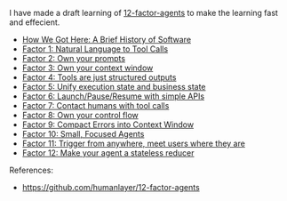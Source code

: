 

I have made a draft learning of [12-factor-agents](https://github.com/humanlayer/12-factor-agents) to make the learning fast and effecient.

* [How We Got Here: A Brief History of Software](https://github.com/humanlayer/12-factor-agents/blob/main/content/brief-history-of-software.md)
* [Factor 1: Natural Language to Tool Calls](https://github.com/humanlayer/12-factor-agents/blob/main/content/factor-01-natural-language-to-tool-calls.md)
* [Factor 2: Own your prompts](https://github.com/humanlayer/12-factor-agents/blob/main/content/factor-02-own-your-prompts.md)
* [Factor 3: Own your context window](https://github.com/humanlayer/12-factor-agents/blob/main/content/factor-03-own-your-context-window.md)
* [Factor 4: Tools are just structured outputs](https://github.com/humanlayer/12-factor-agents/blob/main/content/factor-04-tools-are-structured-outputs.md)
* [Factor 5: Unify execution state and business state](https://github.com/humanlayer/12-factor-agents/blob/main/content/factor-05-unify-execution-state.md)
* [Factor 6: Launch/Pause/Resume with simple APIs](https://github.com/humanlayer/12-factor-agents/blob/main/content/factor-06-launch-pause-resume.md)
* [Factor 7: Contact humans with tool calls](https://github.com/humanlayer/12-factor-agents/blob/main/content/factor-07-contact-humans-with-tools.md)
* [Factor 8: Own your control flow](https://github.com/humanlayer/12-factor-agents/blob/main/content/factor-08-own-your-control-flow.md)
* [Factor 9: Compact Errors into Context Window](https://github.com/humanlayer/12-factor-agents/blob/main/content/factor-09-compact-errors.md)
* [Factor 10: Small, Focused Agents](https://github.com/humanlayer/12-factor-agents/blob/main/content/factor-10-small-focused-agents.md)
* [Factor 11: Trigger from anywhere, meet users where they are](https://github.com/humanlayer/12-factor-agents/blob/main/content/factor-11-trigger-from-anywhere.md)
* [Factor 12: Make your agent a stateless reducer](https://github.com/humanlayer/12-factor-agents/blob/main/content/factor-12-stateless-reducer.md)

References:

* https://github.com/humanlayer/12-factor-agents
